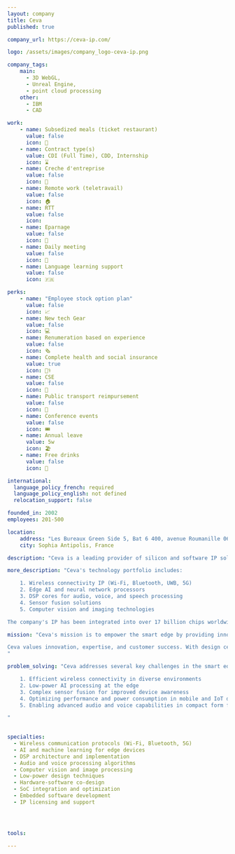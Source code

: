 ```yaml
---
layout: company
title: Ceva
published: true

company_url: https://ceva-ip.com/

logo: /assets/images/company_logo-ceva-ip.png

company_tags: 
    main:
      - 3D WebGL, 
      - Unreal Engine, 
      - point cloud processing
    other: 
      - IBM
      - CAD

work:
    - name: Subsedized meals (ticket restaurant)
      value: false
      icon: 🍔
    - name: Contract type(s) 
      value: CDI (Full Time), CDD, Internship
      icon: ⌛
    - name: Creche d'entreprise
      value: false
      icon: 👶
    - name: Remote work (teletravail)
      value: false
      icon: 🏠
    - name: RTT
      value: false
      icon: 
    - name: Eparnage
      value: false
      icon: 🏦
    - name: Daily meeting
      value: false
      icon: 📰
    - name: Language learning support
      value: false
      icon: 🇫🇷

perks: 
    - name: "Employee stock option plan"
      value: false 
      icon: 📈
    - name: New tech Gear
      value: false
      icon: 💻
    - name: Renumeration based on experience
      value: false
      icon: 🗞️
    - name: Complete health and social insurance
      value: true
      icon: 👩‍⚕️
    - name: CSE
      value: false
      icon: 🎈
    - name: Public transport reimpursement
      value: false
      icon: 🚎
    - name: Conference events
      value: false
      icon: 🎟️
    - name: Annual leave 
      value: 5w
      icon: 🏖️
    - name: Free drinks
      value: false
      icon: 🥤

international:
  language_policy_french: required
  language_policy_english: not defined
  relocation_support: false

founded_in: 2002 
employees: 201-500

location:
    address: "Les Bureaux Green Side 5, Bat 6 400, avenue Roumanille 06410 Biot, Sophia Antipolis France"
    city: Sophia Antipolis, France

description: "Ceva is a leading provider of silicon and software IP solutions for smart edge devices. Founded in 2002, the company specializes in developing technologies that enable products to connect, sense, and process data efficiently and reliably. Ceva's IP portfolio spans wireless communications, edge AI, and sensor fusion, powering a wide range of devices across consumer IoT, mobile, automotive, infrastructure, industrial, and personal computing sectors."

more_description: "Ceva's technology portfolio includes:

    1. Wireless connectivity IP (Wi-Fi, Bluetooth, UWB, 5G)
    2. Edge AI and neural network processors
    3. DSP cores for audio, voice, and speech processing
    4. Sensor fusion solutions
    5. Computer vision and imaging technologies

The company's IP has been integrated into over 17 billion chips worldwide, demonstrating its widespread adoption and reliability."

mission: "Ceva's mission is to empower the smart edge by providing innovative silicon and software IP solutions that enable devices to connect, sense, and process data more efficiently and reliably. They aim to break down barriers to entry for their customers, allowing them to bring cutting-edge products to market faster and more economically.

Ceva values innovation, expertise, and customer success. With design centers in multiple countries including Israel, Ireland, France, the UK, and the US, Ceva offers a global work environment for engineers and developers passionate about advancing smart edge technologies.
"

problem_solving: "Ceva addresses several key challenges in the smart edge device industry:

    1. Efficient wireless connectivity in diverse environments
    2. Low-power AI processing at the edge
    3. Complex sensor fusion for improved device awareness
    4. Optimizing performance and power consumption in mobile and IoT devices
    5. Enabling advanced audio and voice capabilities in compact form factors

"

    
specialties:
  - Wireless communication protocols (Wi-Fi, Bluetooth, 5G)
  - AI and machine learning for edge devices
  - DSP architecture and implementation
  - Audio and voice processing algorithms
  - Computer vision and image processing
  - Low-power design techniques
  - Hardware-software co-design
  - SoC integration and optimization
  - Embedded software development
  - IP licensing and support




tools: 

---
```

